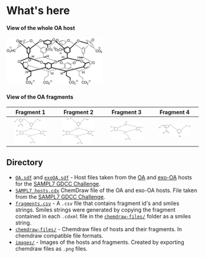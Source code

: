 # What's here

#### View of the whole OA host
<img src="./images/OA-whole-host.png" width=50% height=50%>

#### View of the OA fragments
| Fragment 1 | Fragment 2 | Fragment 3 | Fragment 4 |
| :-----------: | :------------: | :------------: | :------------: |
| <img src="./images/OA-fragment-1.png" width=75% height=75%>    |   <img src="./images/OA-fragment-2.png" width=75% height=75%>   |    <img src="./images/OA-fragment-3.png" width=75% height=75%>    |   <img src="./images/OA-fragment-4.png" width=75% height=75%> |


## Directory
- [`OA.sdf`](OA.sdf) and [`exoOA.sdf`](exoOA.sdf) - Host files taken from the [OA](https://github.com/samplchallenges/SAMPL7/blob/master/host_guest/GDCC_and_guests/host_files/OA.sdf) and [exo-OA](https://github.com/samplchallenges/SAMPL7/blob/master/host_guest/GDCC_and_guests/host_files/exoOA.sdf) hosts for the [SAMPL7 GDCC Challenge](https://github.com/samplchallenges/SAMPL7/tree/master/host_guest/GDCC_and_guests/host_files).
- [`SAMPL7_hosts.cdx`](SAMPL7_hosts.cdx) ChemDraw file of the OA and exo-OA hosts. File taken from the [SAMPL7 GDCC Challenge](https://github.com/samplchallenges/SAMPL7/tree/master/host_guest/GDCC_and_guests/host_files).
- [`fragments.csv`](fragments.csv) - A `.csv` file that contains fragment id's and smiles strings. Smiles strings were generated by copying the fragment contained in each `.cdxml` file in the [`chemdraw-files/`](chemdraw-files/) folder as a smiles string.
- [`chemdraw-files/`](chemdraw-files/) - Chemdraw files of hosts and their fragments. In chemdraw compatible file formats.
- [`images/`](images/) - Images of the hosts and fragments. Created by exporting chemdraw files as `.png` files.
